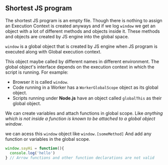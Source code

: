 ## Shortest JS program 

The shortest JS program is an empty file. Though there is nothing to assign an Execution Context is created anyways and if we log ``window`` we get an object with a lot of different methods and objects inside it. These methods and objects are created by JS engine into the global space. 

``window`` is a global object that is created by JS engine when JS program is executed along with Global execution context. 

This object maybe called by different names in different environment. The global object's interface depends on the execution context in which the script is running. For example:
- Browser it is called ``window``.
- Code running in a Worker has a ``WorkerGlobalScope`` object as its global object.
- Scripts running under **Node.js** have an object called ``globalThis`` as their global object.

We can create variables and attach functions in global scope. Like _anything which is not inside a function is known to be attached to a global object window_. 

we can acess this ``window`` object like ``window.[someMethod]`` And add any function or variables in the global scope. 
```js
window.sayHi = function(){
  console.log('hello')
} // Arrow functions and other function declarations are not valid 
```